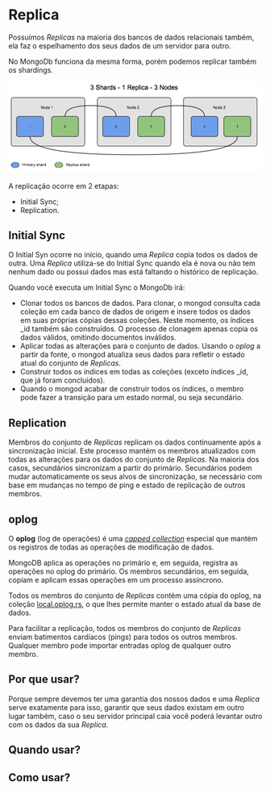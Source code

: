 # Replica

Possuímos *Replicas* na maioria dos bancos de dados relacionais também, ela faz o espelhamento dos seus dados de um servidor para outro.

No MongoDb funciona da mesma forma, porém podemos replicar também os shardings.

![](./images/replica-sharding.png)

A replicação ocorre em 2 etapas:

- Initial Sync;
- Replication.

## Initial Sync

O Initial Syn ocorre no início, quando uma *Replica* copia todos os dados de outra. Uma *Replica* utiliza-se do Initial Sync quando ela é nova ou não tem nenhum dado ou possui dados mas está faltando o histórico de replicação.

Quando você executa um Initial Sync o MongoDb irá:

- Clonar todos os bancos de dados. Para clonar, o mongod consulta cada coleção em cada banco de dados de origem e insere todos os dados em suas próprias cópias dessas coleções. Neste momento, os índices _id também são construídos. O processo de clonagem apenas copia os dados válidos, omitindo documentos inválidos.
- Aplicar todas as alterações para o conjunto de dados. Usando o *oplog* a partir da fonte, o mongod atualiza seus dados para refletir o estado atual do conjunto de *Replicas*.
- Construir todos os índices em todas as coleções (exceto índices _id, que já foram concluídos).
- Quando o mongod acabar de construir todos os índices, o membro pode fazer a transição para um estado normal, ou seja secundário.

## Replication

Membros do conjunto de *Replicas* replicam os dados continuamente após a sincronização inicial. Este processo mantém os membros atualizados com todas as alterações para os dados do conjunto de *Replicas*. Na maioria dos casos, secundários sincronizam a partir do primário. Secundários podem mudar automaticamente os seus alvos de sincronização, se necessário com base em mudanças no tempo de ping e estado de replicação de outros membros.

## oplog

O **oplog** (log de operações) é uma *[capped collection](https://docs.mongodb.org/manual/reference/glossary/#term-capped-collection)* especial que mantém os registros de todas as operações de modificação de dados.

MongoDB aplica as operações no primário e, em seguida, registra as operações no oplog do primário. Os membros secundários, em seguida, copiam e aplicam essas operações em um processo assíncrono.

Todos os membros do conjunto de *Replicas* contém uma cópia do oplog, na coleção [local.oplog.rs](https://docs.mongodb.org/manual/reference/local-database/#local.oplog.rs), o que lhes permite manter o estado atual da base de dados.

Para facilitar a replicação, todos os membros do conjunto de *Replicas* enviam batimentos cardíacos (pings) para todos os outros membros. Qualquer membro pode importar entradas oplog de qualquer outro membro.

## Por que usar?

Porque sempre devemos ter uma garantia dos nossos dados e uma *Replica* serve exatamente para isso, garantir que seus dados existam em outro lugar também, caso o seu servidor principal caia você poderá levantar outro com os dados da sua *Replica*.

## Quando usar?


## Como usar?
